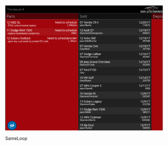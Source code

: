 [![research_cover][mid]][path_to_description]

SameLoop

[path_to_description]: /projects/sameloop
[mid]: /_material/entres/SameLoop/cover.png
